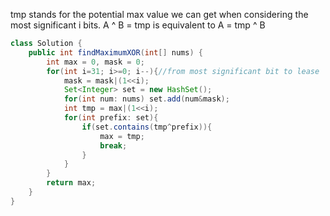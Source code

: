 tmp stands for the potential max value we can get when considering the most significant i bits.  A ^ B = tmp is equivalent to A = tmp ^ B
```java
class Solution {
    public int findMaximumXOR(int[] nums) {
        int max = 0, mask = 0;
        for(int i=31; i>=0; i--){//from most significant bit to lease
            mask = mask|(1<<i);
            Set<Integer> set = new HashSet();
            for(int num: nums) set.add(num&mask);
            int tmp = max|(1<<i);
            for(int prefix: set){
                if(set.contains(tmp^prefix)){
                    max = tmp;
                    break;
                }
            }
        }
        return max;
    }
}
```
